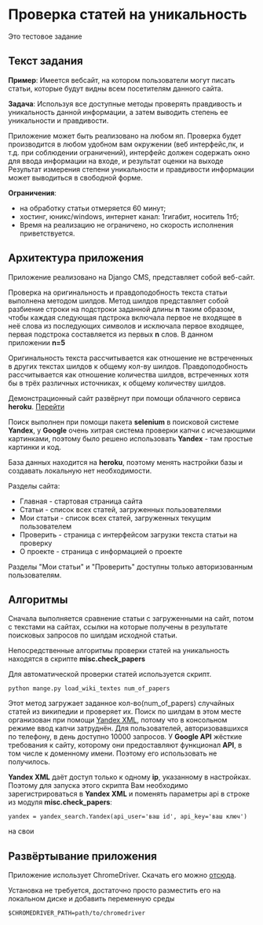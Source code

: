 # Проверка статей на уникальность

Это тестовое задание

## Текст задания
**Пример**: Имеется вебсайт, на котором пользователи могут писать статьи, которые будут видны всем посетителям данного сайта.

**Задача**: Используя все доступные методы проверять правдивость и уникальность данной информации, а затем выводить степень
ее уникальности и правдивости.

Приложение может быть реализовано на любом яп.
Проверка будет производится в любом удобном вам окружении (веб интерфейс,пк, и т.д. при соблюдении ограничений),
интерфейс должен содержать окно для ввода информации на входе, и результат оценки на выходе
Результат измерения степени уникальности и правдивости информации может выводиться в свободной форме.

**Ограничения**: 
- на обработку статьи отмеряется 60 минут;
- хостинг, юникс/windows, интернет канал: 1гигабит, носитель 1тб;
- Время на реализацию не ограничено, но скорость исполнения приветствуется.

## Архитектура приложения

Приложение реализовано на Django CMS, представляет собой веб-сайт.

Проверка на оригинальность и правдоподобность текста статьи выполнена методом шилдов. 
Метод шилдов представляет собой разбиение строки на подстроки заданной длины **n** 
таким образом, чтобы каждая следующая пдстрока включала первое не входящее в неё слова из 
последующих символов и исключала первое входящее, первая подстрока составляется 
из первых **n** слов. В данном приложении **n=5**

Оригинальность текста рассчитывается как отношение не встреченных в других текстах
шилдов к общему кол-ву шилдов. Правдоподобность рассчитывается как отношение количества
шилдов, встреченных хотя бы в трёх различных источниках, к общему количеству шилдов.

Демонстрационный сайт развёрнут при помощи облачного сервиса **heroku**. 
[Перейти](http://checkpapers.herokuapp.com/)

Поиск выполнен при помощи пакета **selenium** в поисковой системе **Yandex**, у **Google** 
очень хитрая система проверки капчи с исчезающими картинками, поэтому было решено 
использовать **Yandex** - там простые картинки и код.

База данных находится на **heroku**, поэтому менять настройки базы и создавать локальную
нет необходимости.

Разделы сайта:
- Главная - стартовая страница сайта
- Статьи - список всех статей, загруженных пользователями
- Мои статьи - список всех статей, загруженных текущим пользователем
- Проверить - страница с интерфейсом загрузки текста статьи на проверку
- О проекте - страница с информацией о проекте

Разделы "Мои статьи" и "Проверить" доступны только авторизованным пользователям.

## Алгоритмы

Сначала выполняется сравнение статьи с загруженными на сайт, потом с текстами на сайтах,
ссылки на которые получены в результате поисковых запросов по шилдам исходной статьи.

Непосредственные алгоритмы проверки статей на уникальность находятся в скрипте
**misc.check_papers**

Для автоматической проверки статей используется скрипт.
```
python mange.py load_wiki_textes num_of_papers
```

Этот метод загружает заданное кол-во(num_of_papers)  случайных статей из википедии и проверяет их. Поиск по шилдам 
в этом месте организован при помощи [Yandex XML](https://xml.yandex.ru/), потому что в консольном 
режиме ввод капчи затруднён. Для пользователей, авторизовавшихся по телефону, в день
доступно 10000 запросов. У **Google API** жёсткие требования к сайту, которому они предоставляют
функционал **API**, в том числе к доменному имени. Поэтому его использовать не получилось. 

**Yandex XML** даёт доступ только к одному **ip**,
указанному в настройках. Поэтому для запуска этого скрипта Вам необходимо зарегистрироваться
в **Yandex XML** и поменять параметры api в строке из модуля **misc.check_papers**:
```
yandex = yandex_search.Yandex(api_user='ваш id', api_key='ваш ключ')
```
на свои

## Развёртывание приложения

Приложение использует ChromeDriver. Скачать его можно [отсюда](https://chromedriver.chromium.org/).

Установка не требуется, достаточно просто разместить его на локальном диске и добавить 
переменную среды

```
$CHROMEDRIVER_PATH=path/to/chromedriver
```
 
